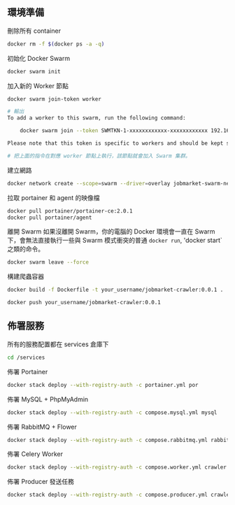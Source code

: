 ## 環境準備

刪除所有 container
```bash
docker rm -f $(docker ps -a -q)
```

初始化 Docker Swarm
```bash
docker swarm init
```

加入新的 Worker 節點
```bash
docker swarm join-token worker

# 輸出
To add a worker to this swarm, run the following command:

    docker swarm join --token SWMTKN-1-xxxxxxxxxxxx-xxxxxxxxxxxx 192.168.1.100:2377

Please note that this token is specific to workers and should be kept secret

# 把上面的指令在對應 worker 節點上執行，該節點就會加入 Swarm 集群。
```

建立網路
```bash
docker network create --scope=swarm --driver=overlay jobmarket-swarm-network
```

拉取 portainer 和 agent 的映像檔
```bash
docker pull portainer/portainer-ce:2.0.1
docker pull portainer/agent
```

離開 Swarm
如果沒離開 Swarm，你的電腦的 Docker 環境會一直在 Swarm 下，會無法直接執行一些與 Swarm 模式衝突的普通 `docker run`, 'docker start` 之類的命令。
```bash
docker swarm leave --force
```

構建爬蟲容器
```bash
docker build -f Dockerfile -t your_username/jobmarket-crawler:0.0.1 .

docker push your_username/jobmarket-crawler:0.0.1
```

## 佈署服務

所有的服務配置都在 services 倉庫下
```bash
cd /services
```

佈署 Portainer
```bash
docker stack deploy --with-registry-auth -c portainer.yml por
```

佈署 MySQL + PhpMyAdmin
```bash
docker stack deploy --with-registry-auth -c compose.mysql.yml mysql
```

佈署 RabbitMQ + Flower
```bash
docker stack deploy --with-registry-auth -c compose.rabbitmq.yml rabbitmq
```

佈署 Celery Worker
```bash
docker stack deploy --with-registry-auth -c compose.worker.yml crawler
```

佈署 Producer 發送任務
```bash
docker stack deploy --with-registry-auth -c compose.producer.yml crawler
```
